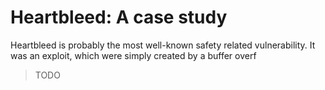 Heartbleed: A case study
========================

Heartbleed is probably the most well-known safety related vulnerability. It was an exploit, which were simply created by a buffer overf

> TODO
